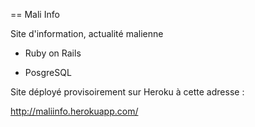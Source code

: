 == Mali Info

Site d'information, actualité malienne


* Ruby on Rails

* PosgreSQL


Site déployé provisoirement sur Heroku à cette adresse :

http://maliinfo.herokuapp.com/